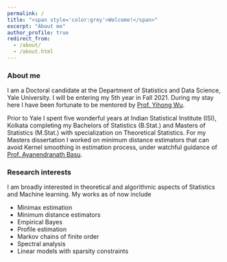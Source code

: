 ```yaml
---
permalink: /
title: "<span style='color:grey'>Welcome!</span>"
excerpt: "About me"
author_profile: true
redirect_from: 
  - /about/
  - /about.html
---
```


### About me

I am a Doctoral candidate at the Department of Statistics and Data Science, Yale University. I will be entering my 5th year in Fall 2021. During my stay here I have been fortunate to be mentored by [Prof. Yihong Wu](http://www.stat.yale.edu/~yw562/). 

Prior to Yale I spent five wonderful years at Indian Statistical Institute (ISI), Kolkata completing my Bachelors of Statistics (B.Stat.) and Masters of Statistics (M.Stat.) with specialization on Theoretical Statistics. For my Masters dissertation I worked on minimum distance estimators that can avoid Kernel smoothing in estimation process, under watchful guidance of [Prof. Ayanendranath Basu](https://www.isical.ac.in/~ayanbasu/).

### Research interests

I am broadly interested in theoretical and algorithmic aspects of Statistics and Machine learning. My works as of now include
* Minimax estimation
* Minimum distance estimators
* Empirical Bayes
* Profile estimation
* Markov chains of finite order
* Spectral analysis
* Linear models with sparsity constraints

